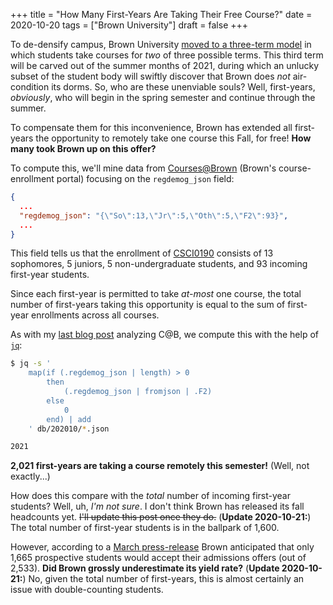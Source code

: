 +++
title = "How Many First-Years Are Taking Their Free Course?"
date = 2020-10-20
tags = ["Brown University"]
draft = false
+++

To de-densify campus, Brown University [moved to a three-term model](https://www.brown.edu/news/2020-07-07/healthy) in which students take courses for *two* of three possible terms. This third term will be carved out of the summer months of 2021, during which an unlucky subset of the student body will swiftly discover that Brown does *not* air-condition its dorms. So, who are these unenviable souls? Well, first-years, *obviously*, who will begin in the spring semester and continue through the summer.

To compensate them for this inconvenience, Brown has extended all first-years the opportunity to remotely take one course this Fall, for free! **How many took Brown up on this offer?**

<!-- more -->

To compute this, we'll mine data from [Courses@Brown](https://cab.brown.edu/) (Brown's course-enrollment portal) focusing on the `regdemog_json` field:
```json
{
  ...
  "regdemog_json": "{\"So\":13,\"Jr\":5,\"Oth\":5,\"F2\":93}",
  ...
}
```
This field tells us that the enrollment of [CSCI0190](http://cs.brown.edu/courses/csci0190/2020/) consists of 13 sophomores, 5 juniors, 5 non-undergraduate students, and 93 incoming first-year students.

Since each first-year is permitted to take *at-most* one course, the total number of first-years taking this opportunity is equal to the sum of first-year enrollments across all courses.

As with my [last blog post](../class-size-paradox) analyzing C@B, we compute this with the help of [`jq`](https://stedolan.github.io/jq/):

```bash
$ jq -s '
    map(if (.regdemog_json | length) > 0
        then
            (.regdemog_json | fromjson | .F2)
        else
            0
        end) | add
    ' db/202010/*.json

2021
```

**2,021 first-years are taking a course remotely this semester!** (Well, not exactly...)

How does this compare with the *total* number of incoming first-year students? Well, uh, *I'm not sure*. I don't think Brown has released its fall headcounts yet. ~~I'll update this post once they do.~~ (**Update 2020-10-21:**) The total number of first-year students is in the ballpark of 1,600.

However, according to a [March press-release](https://www.brown.edu/news/2020-03-26/admitted) Brown anticipated that only 1,665 prospective students would accept their admissions offers (out of 2,533). **Did Brown grossly underestimate its yield rate?** (**Update 2020-10-21:**) No, given the total number of first-years, this is almost certainly an issue with double-counting students.
